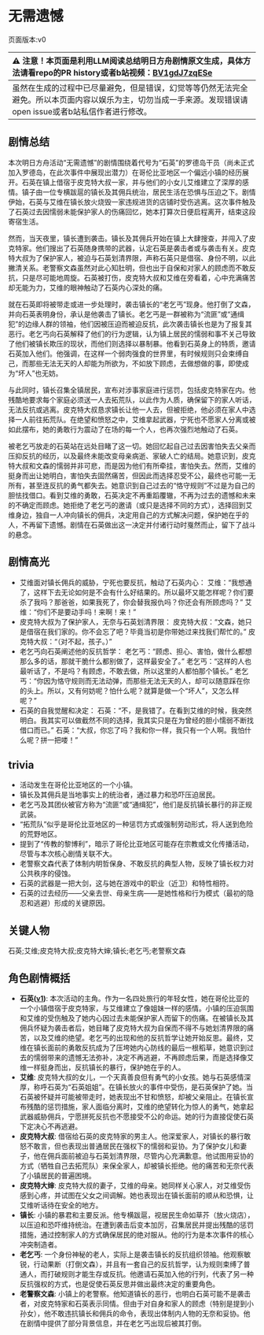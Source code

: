 # 无需遗憾
页面版本:v0
 

| :warning: 注意！本页面是利用LLM阅读总结明日方舟剧情原文生成，具体方法请看repo的PR history或者b站视频：[BV1gdJ7zqESe](https://www.bilibili.com/video/BV1gdJ7zqESe/)         |
|:----------------------------|
| 虽然在生成的过程中已尽量避免，但是错误，幻觉等等仍然无法完全避免。所以本页面内容以娱乐为主，切勿当成一手来源。发现错误请open issue或者b站私信作者进行修改。|



## 剧情总结
本次明日方舟活动“无需遗憾”的剧情围绕着代号为“石英”的罗德岛干员（尚未正式加入罗德岛，在此次事件中展现出潜力）在哥伦比亚地区一个偏远小镇的经历展开。石英在镇上借宿于皮克特大叔一家，并与他们的小女儿艾维建立了深厚的感情。镇子由一位专横跋扈的镇长及其佣兵统治，居民生活在恐惧与压迫之下。剧情伊始，石英与艾维在镇长放火烧毁一家违规进货的店铺时受伤逃离。这次事件触及了石英过去因懦弱未能保护家人的伤痛回忆，她本打算次日便启程离开，结束这段寄宿生活。

然而，当天夜里，镇长遭到袭击。镇长及其佣兵开始在镇上大肆搜查，并闯入了皮克特家。他们搜出了石英随身携带的武器，认定石英是袭击者或与袭击有关。皮克特大叔为了保护家人，被迫与石英划清界限，声称石英只是借宿、身份不明，以此撇清关系。老警察文森虽然对此心知肚明，但也出于自保和对家人的顾虑而不敢反抗，只是尽可能地周旋。石英被打伤，皮克特大叔和艾维在旁看着，心中充满痛苦却无能为力，艾维的眼神触动了石英内心深处的痛。

就在石英即将被带走或进一步处理时，袭击镇长的“老乞丐”现身。他打倒了文森，并向石英表明身份，承认是他袭击了镇长。老乞丐是一群被称为“流匪”或“通缉犯”的边缘人群的领袖，他们因被压迫而被迫反抗，此次袭击镇长也是为了报复其恶行。老乞丐向石英解释了他们的行为逻辑，认为镇上居民的懦弱和事不关己导致了他们被镇长欺压的现状，而他们则选择以暴制暴。他看到石英身上的特质，邀请石英加入他们。他强调，在这样一个弱肉强食的世界里，有时候规则只会束缚自己，而那些无法无天的人却能为所欲为，不如放下顾虑，去做想做的事，即使成为“坏人”也无妨。

与此同时，镇长召集全镇居民，宣布对涉事家庭进行惩罚，包括皮克特家在内。他残酷地要求每个家庭必须送一人去拓荒队，以此作为人质，确保留下的家人听话，无法反抗或逃离。皮克特大叔恳求镇长让他一人去，但被拒绝，他必须在家人中选择一人前往拓荒队。在绝望和愤怒之中，艾维拿起武器，宁死也不愿家人分离或被如此摆布，她的勇敢行为震动了在场的每一个人，也再次强烈地触动了石英。

被老乞丐放走的石英站在远处目睹了这一切。她回忆起自己过去因害怕失去父亲而压抑反抗的经历，以及最终未能改变母亲病逝、家破人亡的结局。她意识到，皮克特大叔和文森的懦弱并非可悲，而是因为他们有所牵挂，害怕失去。然而，艾维的挺身而出让她明白，害怕失去固然痛苦，但因此而选择忍受不公，最终也可能一无所有，甚至连反抗的勇气都失去。她意识到自己过去的“恪守规则”不过是为自己的胆怯找借口。看到艾维的勇敢，石英决定不再重蹈覆辙，不再为过去的遗憾和未来的不确定而顾虑。她拒绝了老乞丐的邀请（或只是选择不同的方式），选择回到艾维身边，独自一人冲向镇长的佣兵，决定用自己的方式解决问题，保护她在乎的人，不再留下遗憾。剧情在石英做出这一决定并付诸行动时戛然而止，留下了战斗的悬念。
## 剧情高光
*   艾维面对镇长佣兵的威胁，宁死也要反抗，触动了石英内心：
    艾维：“我想通了，这样下去无论如何是不会有什么好结果的。所以最坏又能怎样呢？你们要杀了我吗？那爸爸，如果我死了，你会替我报仇吗？你还会有所顾虑吗？”
    艾维：“你们不是要动手吗！来啊！来！”
*   皮克特大叔为了保护家人，无奈与石英划清界限：
    皮克特大叔：“文森，她只是借宿在我们家的。你不会忘了吧？毕竟当初是你带她过来找我们帮忙的。”
    皮克特大叔：“（对不起，孩子。）”
*   老乞丐向石英阐述他的反抗哲学：
    老乞丐：“顾虑、担心、害怕，做什么都想那么多的话，那就干脆什么都别做了，这样最安全了。”
    老乞丐：“这样的人也最听话了，不是吗？有顾虑，不敢去做，所以这里的人都怕那个镇长。”
    老乞丐：“你因为恪守规则而无法动弹，而那些无法无天的人，却可以随意踩在你的头上。所以，又有何妨呢？怕什么呢？就算是做一个“坏人”，又怎么样呢？”
*   石英的自我觉醒和决定：
    石英：“不，是我错了。在看到艾维的时候，我突然明白。我其实可以做截然不同的选择，我其实只是在为曾经的胆小懦弱不断找借口而已。”
    石英：“大叔，你忘了吗？我和你一样，我只有一个人啊。我怕什么呢？拼一把喽！”
## trivia
*   活动发生在哥伦比亚地区的一个小镇。
*   镇长及其佣兵是当地事实上的统治者，通过暴力和恐吓压迫居民。
*   老乞丐及其团伙被官方称为“流匪”或“通缉犯”，他们是反抗镇长暴行的非正规武装。
*   “拓荒队”似乎是哥伦比亚地区的一种惩罚方式或强制劳动形式，将人送到危险的荒野地区。
*   提到了“传教的黎博利”，暗示了哥伦比亚地区可能存在宗教或文化传播活动，尽管与本次核心剧情关联不大。
*   老警察文森代表了体制内明哲保身、不敢反抗的典型人物，反映了镇长权力对公共秩序的侵蚀。
*   石英的武器是一把大剑，这与她在游戏中的职业（近卫）和特性相符。
*   石英的过去经历——父亲去世、母亲生病——是她性格和行为模式（最初的隐忍和逃避）形成的关键原因。
## 关键人物
石英;艾维;皮克特大叔;皮克特大婶;镇长;老乞丐;老警察文森
## 角色剧情概括
-   **石英([v1](../chars/char_4063_quartz.md))**: 本次活动的主角。作为一名四处旅行的年轻女性，她在哥伦比亚的一个小镇借宿于皮克特家，与艾维建立了像姐妹一样的感情。小镇的压迫氛围和艾维的受伤触及了她内心因过去未能保护家人而留下的伤痛。在被镇长及其佣兵怀疑为袭击者后，她目睹了皮克特大叔为自保而不得不与她划清界限的痛苦，以及艾维的绝望。老乞丐的出现和他的反抗哲学让她开始反思。最终，艾维在镇长面前的勇敢反抗成为了压垮她内心防线的最后一根稻草，她意识到过去的懦弱带来的遗憾无法弥补，决定不再逃避，不再顾虑后果，而是选择像艾维一样挺身而出，反抗镇长的暴行，保护她在乎的人。
-   **艾维**: 皮克特大叔的女儿，一个天真善良但有勇气的小女孩。她与石英感情深厚，称呼石英为“石英姐姐”。在镇长放火的事件中受伤，是石英保护了她。当石英被怀疑并可能被带走时，她表现出不甘和愤怒，却被父亲阻止。在镇长宣布残酷的惩罚措施，家人面临分离时，艾维的绝望转化为惊人的勇气，她拿起武器威胁佣兵，宁愿拼死反抗也不愿接受不公的命运。她的行为直接促使石英下定决心不再逃避。
-   **皮克特大叔**: 借宿给石英的皮克特家的男主人。他深爱家人，对镇长的暴行敢怒不敢言，但也表现出普通居民在强权下的懦弱和妥协。为了保护女儿和妻子，他在佣兵面前被迫与石英划清界限，尽管内心充满歉意。他试图用妥协的方式（牺牲自己去拓荒队）来保全家人，却被镇长拒绝。他的痛苦和无奈代表了小镇居民的普遍困境。
-   **皮克特大婶**: 皮克特大叔的妻子，艾维的母亲。她同样关心家人，对艾维受伤感到心疼，并试图在父女之间调解。她也表现出在镇长面前的顺从和恐惧，让艾维听话待在安全的地方。
-   **镇长**: 小镇的暴君和主要反派。他专横跋扈，视居民生命如草芥（放火烧店），以压迫和恐吓维持统治。在遭到袭击后变本加厉，召集居民并提出残酷的惩罚措施，通过控制家人的方式确保居民的绝对服从。他的行为是本次事件的核心冲突制造者。
-   **老乞丐**: 一个身份神秘的老人，实际上是袭击镇长的反抗组织领袖。他观察敏锐，行动果断（打倒文森），并且有一套自己的反抗哲学，认为规则束缚了普通人，而打破规则才能生存或反抗。他邀请石英加入他的行列，代表了另一种反抗强权的方式，也是促使石英反思并做出最终决定的重要角色。
-   **老警察文森**: 小镇上的老警察。他知道镇长的恶行，也明白石英可能不是袭击者，对皮克特家和石英表示同情。但由于对自身和家人的顾虑（特别是提到小孙女），他不敢违抗镇长和佣兵的命令，表现出体制内人物的无奈和妥协。他在剧情中提供了部分背景信息，并在老乞丐出现后被其打倒。